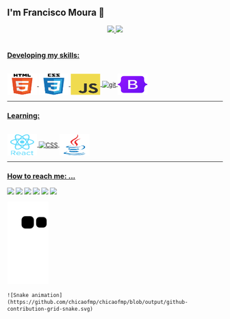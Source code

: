 ## I'm Francisco Moura 👋

<div align="center">
  <a href="https://github.com/chicaofmp">
  <img height="180em" src="https://github-readme-stats.vercel.app/api?username=chicaofmp&show_icons=true&theme=gotham&include_all_commits=true&count_private=true"/>
  <img height="180em" src="https://github-readme-stats.vercel.app/api/top-langs/?username=chicaofmp&layout=compact&langs_count=7&theme=gotham"/>
</div>
<br>

 ### Developing my skills:
<div style="display: inline_block"><br>
  <img align="center" alt="HTML" height="50" width="70" src="https://raw.githubusercontent.com/devicons/devicon/master/icons/html5/html5-original-wordmark.svg">
  <img align="center" alt="CSS" height="50" width="70" src="https://raw.githubusercontent.com/devicons/devicon/master/icons/css3/css3-original-wordmark.svg">
  <img align="center" alt="Js" height="50" width="70" src="https://raw.githubusercontent.com/devicons/devicon/master/icons/javascript/javascript-original.svg">
  <img align="center" alt="git" height="50" width="70" src="https://camo.githubusercontent.com/fbfcb9e3dc648adc93bef37c718db16c52f617ad055a26de6dc3c21865c3321d/68747470733a2f2f7777772e766563746f726c6f676f2e7a6f6e652f6c6f676f732f6769742d73636d2f6769742d73636d2d69636f6e2e737667">
   <img align="center" alt="HTML" height="50" width="70" src="https://raw.githubusercontent.com/devicons/devicon/master/icons/bootstrap/bootstrap-original.svg">
</div>
<hr>

 ### Learning:
<div style="display: inline_block"><br>
  <img align="center" alt="HTML" height="50" width="70" src="https://raw.githubusercontent.com/devicons/devicon/master/icons/react/react-original-wordmark.svg">
  <img align="center" alt="CSS" height="50" width="70" src="https://camo.githubusercontent.com/900baefb89e187c8b32cdbb3b440d1502fe8f30a1a335cc5dc5868af0142f8b1/68747470733a2f2f63646e2e6a7364656c6976722e6e65742f67682f64657669636f6e732f64657669636f6e2f69636f6e732f6e6f64656a732f6e6f64656a732d6f726967696e616c2e737667">
  <img align="center" alt="git" height="50" width="70" src="https://raw.githubusercontent.com/devicons/devicon/master/icons/java/java-original.svg">
</div>
<hr>

### How to reach me: ...
<div> 
  <a href="https://www.instagram.com/novo_chico_/" target="_blank"><img src="https://img.shields.io/badge/-Instagram-%23E4405F?style=for-the-badge&logo=instagram&logoColor=white" target="_blank"></a>
  <a href = "mailto:chicaofmp@hotmail.com"><img src="https://img.shields.io/badge/Microsoft_Outlook-0078D4?style=for-the-badge&logo=microsoft-outlook&logoColor=white" target="_blank"></a>
  <a href = "mailto:chacalfmp@gmail.com"><img src="https://img.shields.io/badge/Gmail-D14836?style=for-the-badge&logo=gmail&logoColor=white" target="_blank"></a>
  <a href="https://www.linkedin.com/in/chicaofmp" target="_blank"><img src="https://img.shields.io/badge/-LinkedIn-%230077B5?style=for-the-badge&logo=linkedin&logoColor=white" target="_blank"></a>  
   <a href="https://github.com/chicaofmp" target="_blank"><img src="https://img.shields.io/badge/GitHub-100000?style=for-the-badge&logo=github&logoColor=white" target="_blank"></a>  
    <a href="https://www.hackerrank.com/chicaofmp" target="_blank"><img src="https://img.shields.io/badge/-Hackerrank-2EC866?style=for-the-badge&logo=HackerRank&logoColor=white" target="_blank"></a>  
</div>

 
  ![Snake animation](https://github.com/rafaballerini/rafaballerini/blob/output/github-contribution-grid-snake.svg)
  
    ![Snake animation](https://github.com/chicaofmp/chicaofmp/blob/output/github-contribution-grid-snake.svg)

 

